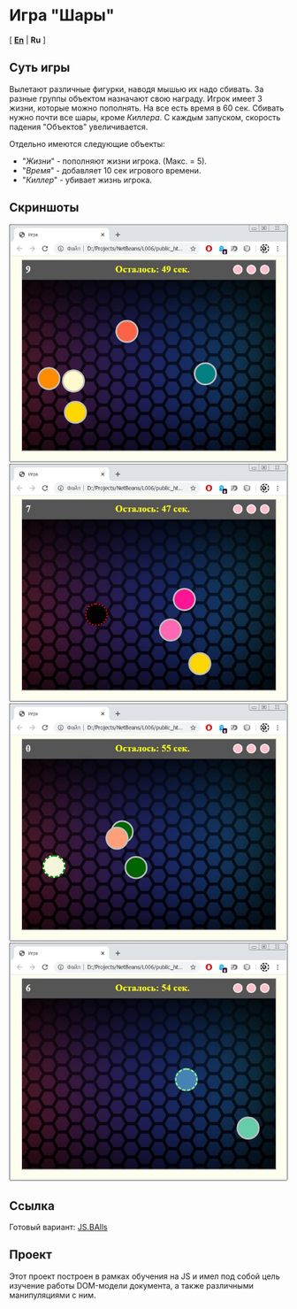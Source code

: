 # Игра "Шары" 
[ [**En**](/README.md) | **Ru** ]

## Суть игры

Вылетают различные фигурки, наводя мышью их надо сбивать.
За разные группы объектом назначают свою награду. Игрок имеет 3 жизни, которые можно пополнять. На все есть время в 
60 сек. Сбивать нужно почти все шары, кроме _Киллера_. С каждым запуском, скорость падения "Объектов" увеличивается.

Отдельно имеются следующие объекты:

* "_Жизни_" - пополняют жизни игрока. (Макс. = 5).
* "_Время_" - добавляет 10 сек игрового времени.
* "_Киллер_" - убивает жизнь игрока.

## Скриншоты

![Screen1](/screenshots/screen1.jpg)
![Screen2](/screenshots/screen2.jpg)
![Screen3](/screenshots/screen3.jpg)
![Screen4](/screenshots/screen4.jpg)

## Ссылка

Готовый вариант: [JS.BAlls](http://gm.amiriset.com/jballs/)

## Проект

Этот проект построен в рамках обучения на JS и имел под собой цель изучение работы DOM-модели документа, 
а также различными манипуляциями с ним.


